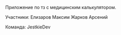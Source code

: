 Приложение по тз с медицинским калькулятором.

Участники:
Елизаров Максим
Жарков Арсений

Команда: JestkieDev

